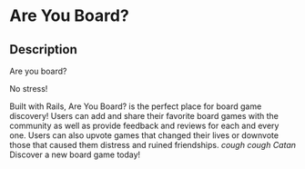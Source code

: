 Are You Board?
===

## Description
Are you board? 

No stress! 

Built with Rails, Are You Board? is the perfect place for board game discovery! Users can add and share their favorite board games with the community as well as provide feedback and reviews for each and every one. Users can also upvote games that changed their lives or downvote those that caused them distress and ruined friendships. *cough cough Catan* Discover a new board game today! 
